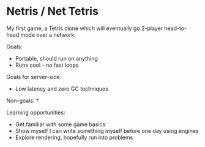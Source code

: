 # Netris / Net  Tetris

My first game, a Tetris clone which will eventually go 2-player head-to-head mode over a network.

Goals:
* Portable, should run on anything
* Runs cool - no fast loops

Goals for server-side:
* Low latency and zero GC techniques

Non-goals:
* 

Learning opportunities:
* Get familiar with some game basics
* Show myself I can write something myself before one day using engines
* Explore rendering, hopefully run into problems

